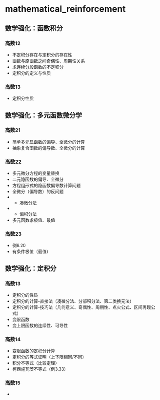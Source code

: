 # mathematical_reinforcement
## 数学强化：函数积分
### 高数12
* 不定积分存在与定积分的存在性
* 函数与原函数之间奇偶性、周期性关系
* 求连续分段函数的不定积分
* 定积分的定义与性质
### 高数13
* 定积分性质
## 数学强化：多元函数微分学
### 高数21
* 简单多元显函数的偏导、全微分的计算
* 抽象复合函数的偏导数、全微分的计算
### 高数22
* 多元微分方程的变量替换
* 二元隐函数的偏导、全微分
* 方程组形式的隐函数偏导数计算问题
* 全微分（偏导数）的反问题
* - 凑微分法
* - 偏积分法
* 多元函数求极值、最值
### 高数23
* 例6.20
* 有条件极值（最值）

## 数学强化：定积分
### 高数13
* 定积分的性质
* 定积分的计算-直接法（凑微分法、分部积分法、第二类换元法）
* 定积分的计算-技巧法（几何意义、奇偶性、周期性、点火公式、区间再现公式）
* 变限函数
* 变上限函数的连续性、可导性

### 高数14
* 变限函数的定积分计算
* 定积分的等式证明（上下限相同/不同）
* 积分不等式（比较定理）
* 柯西施瓦茨不等式（例3.33）
### 高数15
* 
